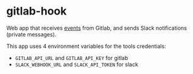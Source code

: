 # gitlab-hook

Web app that receives [events](https://docs.gitlab.com/ce/user/project/integrations/webhooks.html#events) from Gitlab, and sends Slack notifications
(private messages).

This app uses 4 environment variables for the tools credentials:
  - `GITLAB_API_URL` and `GITLAB_API_KEY` for gitlab
  - `SLACK_WEBHOOK_URL` and `SLACK_API_TOKEN` for slack
